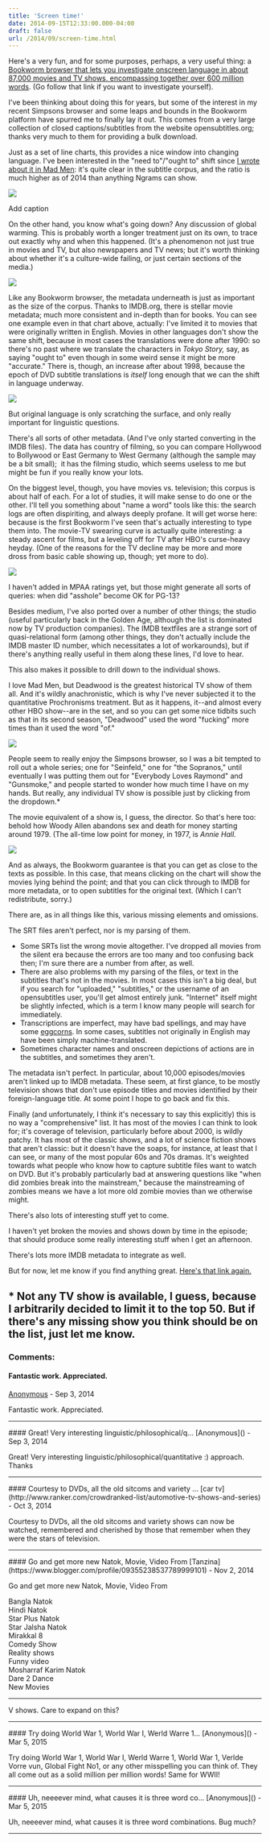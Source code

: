 ```yaml
---
title: 'Screen time!'
date: 2014-09-15T12:33:00.000-04:00
draft: false
url: /2014/09/screen-time.html
---
```


Here's a very fun, and for some purposes, perhaps, a very useful thing: a [Bookworm browser that lets you investigate onscreen language in about 87,000 movies and TV shows, encompassing together over 600 million words](http://movies.benschmidt.org/). (Go follow that link if you want to investigate yourself).

I've been thinking about doing this for years, but some of the interest in my recent Simpsons browser and some leaps and bounds in the Bookworm platform have spurred me to finally lay it out. This comes from a very large collection of closed captions/subtitles from the website opensubtitles.org; thanks very much to them for providing a bulk download.

Just as a set of line charts, this provides a nice window into changing language. I've been interested in the "need to"/"ought to" shift since [I wrote about it in Mad Men](http://www.theatlantic.com/entertainment/archive/2012/03/the-foreign-language-of-mad-men/254668/): it's quite clear in the subtitle corpus, and the ratio is much higher as of 2014 than anything Ngrams can show.

[![](http://2.bp.blogspot.com/-7ZM0BymTXy8/VBcBSlrWxAI/AAAAAAAAEt0/WXeEqTDNmLM/s1600/Screenshot%2Bfrom%2B2014-09-15%2B11%3A09%3A58.png)](http://2.bp.blogspot.com/-7ZM0BymTXy8/VBcBSlrWxAI/AAAAAAAAEt0/WXeEqTDNmLM/s1600/Screenshot%2Bfrom%2B2014-09-15%2B11%3A09%3A58.png)

Add caption

On the other hand, you know what's going down? Any discussion of global warming. This is probably worth a longer treatment just on its own, to trace out exactly why and when this happened. (It's a phenomenon not just true in movies and TV, but also newspapers and TV news; but it's worth thinking about whether it's a culture-wide failing, or just certain sections of the media.)

[![](http://4.bp.blogspot.com/-PHtZnBcGU-4/VBcIi7JGm7I/AAAAAAAAEuU/LuseNhCgIy4/s1600/warming.png)](http://4.bp.blogspot.com/-PHtZnBcGU-4/VBcIi7JGm7I/AAAAAAAAEuU/LuseNhCgIy4/s1600/warming.png)

Like any Bookworm browser, the metadata underneath is just as important as the size of the corpus. Thanks to IMDB.org, there is stellar movie metadata; much more consistent and in-depth than for books. You can see one example even in that chart above, actually: I've limited it to movies that were originally written in English. Movies in other languages don't show the same shift, because in most cases the translations were done after 1990: so there's no past where we translate the characters in _Tokyo Story,_ say, as saying "ought to" even though in some weird sense it might be more "accurate." There is, though, an increase after about 1998, because the epoch of DVD subtitle translations is *itself* long enough that we can the shift in language underway.

[![](http://1.bp.blogspot.com/-RZSwB4qhQT4/VBcCiFRTtzI/AAAAAAAAEt8/F4ZKSaxuZmc/s1600/Foreign%2BNeed%2Bto.png)](http://1.bp.blogspot.com/-RZSwB4qhQT4/VBcCiFRTtzI/AAAAAAAAEt8/F4ZKSaxuZmc/s1600/Foreign%2BNeed%2Bto.png)

But original language is only scratching the surface, and only really important for linguistic questions.

There's all sorts of other metadata. (And I've only started converting in the IMDB files). The data has country of filming, so you can compare Hollywood to Bollywood or East Germany to West Germany (although the sample may be a bit small);  it has the filming studio, which seems useless to me but might be fun if you really know your lots.

On the biggest level, though, you have movies vs. television; this corpus is about half of each. For a lot of studies, it will make sense to do one or the other. I'll tell you something about "name a word" tools like this: the search logs are often dispiriting, and always deeply profane. It will get worse here: because is the first Bookworm I've seen that's actually interesting to type them into. The movie-TV swearing curve is actually quite interesting: a steady ascent for films, but a leveling off for TV after HBO's curse-heavy heyday. (One of the reasons for the TV decline may be more and more dross from basic cable showing up, though; yet more to do).

[![](http://2.bp.blogspot.com/-aOKpy5N83QQ/VBcGTCi_yjI/AAAAAAAAEuE/-4_Fzr7G7I0/s1600/fucking.png)](http://2.bp.blogspot.com/-aOKpy5N83QQ/VBcGTCi_yjI/AAAAAAAAEuE/-4_Fzr7G7I0/s1600/fucking.png)

I haven't added in MPAA ratings yet, but those might generate all sorts of queries: when did "asshole" become OK for PG-13?

Besides medium, I've also ported over a number of other things; the studio (useful particularly back in the Golden Age, although the list is dominated now by TV production companies). The IMDB textfiles are a strange sort of quasi-relational form (among other things, they don't actually include the IMDB master ID number, which necessitates a lot of workarounds), but if there's anything really useful in them along these lines, I'd love to hear.

This also makes it possible to drill down to the individual shows.

I love Mad Men, but Deadwood is the greatest historical TV show of them all. And it's wildly anachronistic, which is why I've never subjected it to the quantitative Prochronisms treatment. But as it happens, it--and almost every other HBO show--are in the set, and so you can get some nice tidbits such as that in its second season, "Deadwood" used the word "fucking" more times than it used the word "of."

[![](http://4.bp.blogspot.com/-u8U8Nfg4O8g/VBcJRlEFd7I/AAAAAAAAEuc/nJPDFuLRjSQ/s1600/Screenshot%2Bfrom%2B2014-09-15%2B11%3A41%3A06.png)](http://4.bp.blogspot.com/-u8U8Nfg4O8g/VBcJRlEFd7I/AAAAAAAAEuc/nJPDFuLRjSQ/s1600/Screenshot%2Bfrom%2B2014-09-15%2B11%3A41%3A06.png)

People seem to really enjoy the Simpsons browser, so I was a bit tempted to roll out a whole series; one for "Seinfeld," one for "the Sopranos," until eventually I was putting them out for "Everybody Loves Raymond" and "Gunsmoke," and people started to wonder how much time I have on my hands. But really, any individual TV show is possible just by clicking from the dropdown.\*

The movie equivalent of a show is, I guess, the director. So that's here too: behold how Woody Allen abandons sex and death for money starting around 1979. (The all-time low point for money, in 1977, is _Annie Hall._

[![](http://3.bp.blogspot.com/-HIdJbdtBnyE/VBcHXk81ANI/AAAAAAAAEuM/JPaKZ88cPaI/s1600/WoodyAllen.png)](http://3.bp.blogspot.com/-HIdJbdtBnyE/VBcHXk81ANI/AAAAAAAAEuM/JPaKZ88cPaI/s1600/WoodyAllen.png)

And as always, the Bookworm guarantee is that you can get as close to the texts as possible. In this case, that means clicking on the chart will show the movies lying behind the point; and that you can click through to IMDB for more metadata, or to open subtitles for the original text. (Which I can't redistribute, sorry.)

There are, as in all things like this, various missing elements and omissions.

The SRT files aren't perfect, nor is my parsing of them.

- Some SRTs list the wrong movie altogether. I've dropped all movies from the silent era because the errors are too many and too confusing back then; I'm sure there are a number from after, as well.
- There are also problems with my parsing of the files, or text in the subtitles that's not in the movies. In most cases this isn't a big deal, but if you search for "uploaded," "subtitles," or the username of an opensubtitles user, you'll get almost entirely junk. "Internet" itself might be slightly infected, which is a term I know many people will search for immediately.
- Transcriptions are imperfect, may have bad spellings, and may have some [eggcorns](http://en.wikipedia.org/wiki/Eggcorn). In some cases, subtitles not originally in English may have been simply machine-translated.
- Sometimes character names and onscreen depictions of actions are in the subtitles, and sometimes they aren't.

The metadata isn't perfect. In particular, about 10,000 episodes/movies aren't linked up to IMDB metadata. These seem, at first glance, to be mostly television shows that don't use episode titles and movies identified by their foreign-language title. At some point I hope to go back and fix this.

Finally (and unfortunately, I think it's necessary to say this explicitly) this is no way a "comprehensive" list. It has most of the movies I can think to look for; it's coverage of television, particularly before about 2000, is wildly patchy. It has most of the classic shows, and a lot of science fiction shows that aren't classic: but it doesn't have the soaps, for instance, at least that I can see, or many of the most popular 60s and 70s dramas. It's weighted towards what people who know how to capture subtitle files want to watch on DVD. But it's probably particularly bad at answering questions like "when did zombies break into the mainstream," because the mainstreaming of zombies means we have a lot more old zombie movies than we otherwise might.

There's also lots of interesting stuff yet to come.

I haven't yet broken the movies and shows down by time in the episode; that should produce some really interesting stuff when I get an afternoon.

There's lots more IMDB metadata to integrate as well.

But for now, let me know if you find anything great. [Here's that link again.](http://movies.benschmidt.org/)

## \* Not any TV show is available, I guess, because I arbitrarily decided to limit it to the top 50. But if there's any missing show you think should be on the list, just let me know.

### Comments:

#### Fantastic work. Appreciated.

[Anonymous](#) - <time datetime="2014-09-17T13:29:22.101-04:00">Sep 3, 2014</time>

Fantastic work. Appreciated.

<hr />
#### Great! Very interesting linguistic/philosophical/q...
[Anonymous]() - <time datetime="2014-09-17T20:28:45.753-04:00">Sep 3, 2014</time>

Great! Very interesting linguistic/philosophical/quantitative :) approach. Thanks

<hr />
#### Courtesy to DVDs, all the old sitcoms and variety ...
[car tv](http://www.ranker.com/crowdranked-list/automotive-tv-shows-and-series) - <time datetime="2014-10-29T04:22:25.944-04:00">Oct 3, 2014</time>

Courtesy to DVDs, all the old sitcoms and variety shows can now be watched, remembered and cherished by those that remember when they were the stars of television.

<hr />
#### Go and get more new Natok, Movie, Video From
[Tanzina](https://www.blogger.com/profile/09355238537789999101) - <time datetime="2014-11-04T06:20:39.086-05:00">Nov 2, 2014</time>

Go and get more new Natok, Movie, Video From

Bangla Natok  
Hindi Natok  
Star Plus Natok  
Star Jalsha Natok  
Mirakkal 8  
Comedy Show  
Reality shows  
Funny video  
Mosharraf Karim Natok  
Dare 2 Dance  
New Movies

<hr />
V shows. Care to expand on this?

<hr />
#### Try doing World War 1, World War I, Werld Warre 1...
[Anonymous]() - <time datetime="2015-03-13T17:53:04.667-04:00">Mar 5, 2015</time>

Try doing World War 1, World War I, Werld Warre 1, World War 1, Verlde Vorre vun, Global Fight No1, or any other misspelling you can think of. They all come out as a solid million per million words! Same for WWII!

<hr />
#### Uh, neeeever mind, what causes it is three word co...
[Anonymous]() - <time datetime="2015-03-13T17:55:14.976-04:00">Mar 5, 2015</time>

Uh, neeeever mind, what causes it is three word combinations. Bug much?

<hr />
